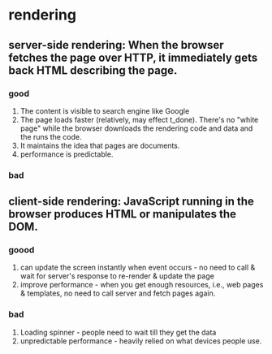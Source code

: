 # rendering

## server-side rendering: When the browser fetches the page over HTTP, it immediately gets back HTML describing the page.

### good
1. The content is visible to search engine like Google
2. The page loads faster (relatively, may effect t_done). There's no "white page" while the browser downloads the rendering code and data and the runs the code.
3. It maintains the idea that pages are documents.
4. performance is predictable.

### bad

## client-side rendering: JavaScript running in the browser produces HTML or manipulates the DOM.

### goood
1. can update the screen instantly when event occurs - no need to call & wait for server's response to re-render & update the page
2. improve performance - when you get enough resources, i.e., web pages & templates, no need to call server and fetch pages again.

### bad
1. Loading spinner - people need to wait till they get the data
2. unpredictable performance - heavily relied on what devices people use.

